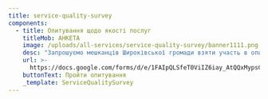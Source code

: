 ```yaml
---
title: service-quality-survey
components:
  - title: Опитування щодо якості послуг
    titleMob: АНКЕТА
    image: /uploads/all-services/service-quality-survey/banner1111.png
    desc: "Запрошуємо мешканців Широківської громади взяти участь в опитуванні “Оцінка якості послуг”. Для цього вам достатньо заповнити електронну форму, залишивши в ній ваші оцінки.\_ Участь в анкетуванні є добровільною та анонімною. \\\nОтримана інформація дозволить виконавчому комітету, депутатам, комунальним установам та підприємствам, спеціалістам відділів отримувати зворотній зв’язок про свою роботу та вдосконалювати її!\n"
    url: >-
      https://docs.google.com/forms/d/e/1FAIpQLSfeT0ViIZ6iay_AtQQxMypsCattlnRyNye352CRe12wpxfy9w/viewform
    buttonText: Пройти опитування
    _template: ServiceQualitySurvey
---
```


